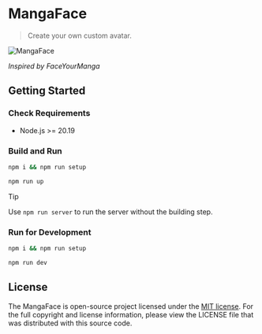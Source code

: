 # MangaFace

> Create your own custom avatar.

![MangaFace](docs/preview.jpg "Demo Preview")

_Inspired by FaceYourManga_

## Getting Started

### Check Requirements

- Node.js >= 20.19

### Build and Run

```sh
npm i && npm run setup
```

```sh
npm run up
```

> [!TIP]
> Use `npm run server` to run the server without the building step.

### Run for Development

```sh
npm i && npm run setup
```

```sh
npm run dev
```

## License
The MangaFace is open-source project licensed under the [MIT license](https://opensource.org/licenses/MIT). For the full copyright and license information, please view the LICENSE file that was distributed with this source code.
